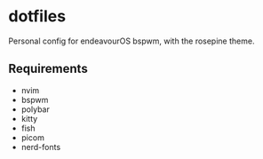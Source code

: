 # dotfiles
Personal config for endeavourOS bspwm, with the rosepine theme.

## Requirements
* nvim
* bspwm
* polybar
* kitty
* fish
* picom
* nerd-fonts
